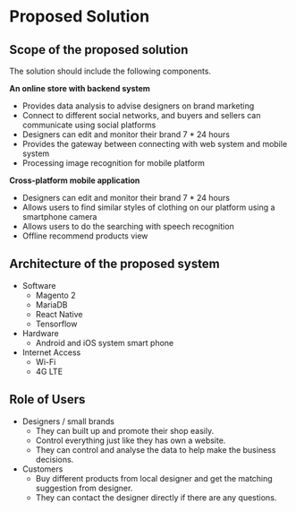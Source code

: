 # Proposed Solution

<!--
After the introductory chapter, it seems fairly common to 
include a chapter that reviews the literature and 
introduces methodology used throughout the thesis.
-->

## Scope of the proposed solution

The solution should include the following components.

**An online store with backend system**

- Provides data analysis to advise designers on brand marketing
- Connect to different social networks, and buyers and sellers can communicate using social platforms
- Designers can edit and monitor their brand 7 * 24 hours
- Provides the gateway between connecting with web system and mobile system
- Processing image recognition for mobile platform

**Cross-platform mobile application**

- Designers can edit and monitor their brand 7 * 24 hours
- Allows users to find similar styles of clothing on our platform using a smartphone camera
- Allows users to do the searching with speech recognition
- Offline recommend products view

## Architecture of the proposed system

- Software
  - Magento 2
  - MariaDB
  - React Native
  - Tensorflow
- Hardware
  - Android and iOS system smart phone
- Internet Access
  - Wi-Fi
  - 4G LTE

## Role of Users

- Designers / small brands
  - They can built up and promote their shop easily. 
  - Control everything just like they has own a website. 
  - They can control and analyse the data to  help make the business decisions.
- Customers
  - Buy different products from local designer and get the matching suggestion from designer. 
  - They can contact the designer directly if there are any questions.
